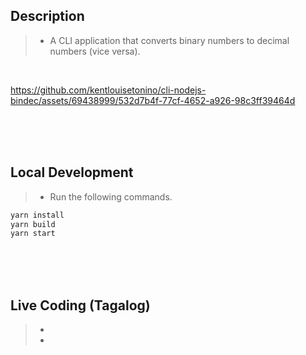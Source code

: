 ## Description
> - A CLI application that converts binary numbers to decimal numbers (vice versa).

<br />

https://github.com/kentlouisetonino/cli-nodejs-bindec/assets/69438999/532d7b4f-77cf-4652-a926-98c3ff39464d



<br />
<br />
<br />



## Local Development
> - Run the following commands.
```bash
yarn install
yarn build
yarn start
```

<br />
<br />
<br />



## Live Coding (Tagalog)
> - [#1]: https://www.youtube.com/watch?v=9rdGTX0k0Hk
> - [#2]: https://www.youtube.com/watch?v=bbNx4iSBp3M

